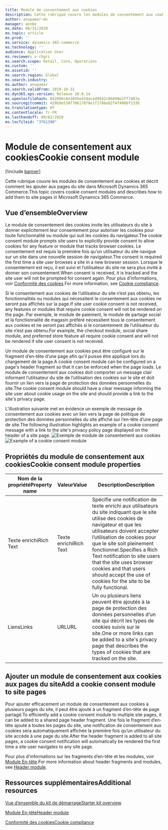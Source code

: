 ```yaml
---
title: Module de consentement aux cookies
description: Cette rubrique couvre les modules de consentement aux cookies et décrit comment les ajouter aux pages du site dans Microsoft Dynamics 365 Commerce.
author: anupamar-ms
manager: annbe
ms.date: 08/31/2020
ms.topic: article
ms.prod: ''
ms.service: dynamics-365-commerce
ms.technology: ''
audience: Application User
ms.reviewer: v-chgri
ms.search.scope: Retail, Core, Operations
ms.custom: ''
ms.assetid: ''
ms.search.region: Global
ms.search.industry: ''
ms.author: anupamar
ms.search.validFrom: 2019-10-31
ms.dyn365.ops.version: Release 10.0.14
ms.openlocfilehash: 842096c6e3045e434aced9642c86690e2ff7483a
ms.sourcegitcommit: 420b9e538f706178f8e1f2786e02f4f400bf2336
ms.translationtype: HT
ms.contentlocale: fr-FR
ms.lasthandoff: 09/02/2020
ms.locfileid: "3761390"
---
```

# <a name="cookie-consent-module"></a><span data-ttu-id="10482-103">Module de consentement aux cookies</span><span class="sxs-lookup"><span data-stu-id="10482-103">Cookie consent module</span></span>

[!include [banner](includes/banner.md)]

<span data-ttu-id="10482-104">Cette rubrique couvre les modules de consentement aux cookies et décrit comment les ajouter aux pages du site dans Microsoft Dynamics 365 Commerce.</span><span class="sxs-lookup"><span data-stu-id="10482-104">This topic covers cookie consent modules and describes how to add them to site pages in Microsoft Dynamics 365 Commerce.</span></span>

## <a name="overview"></a><span data-ttu-id="10482-105">Vue d’ensemble</span><span class="sxs-lookup"><span data-stu-id="10482-105">Overview</span></span>

<span data-ttu-id="10482-106">Le module de consentement des cookies invite les utilisateurs du site à donner explicitement leur consentement pour autoriser les cookies pour toute fonctionnalité ou module qui suit les cookies du navigateur.</span><span class="sxs-lookup"><span data-stu-id="10482-106">The cookie consent module prompts site users to explicitly provide consent to allow cookies for any feature or module that tracks browser cookies.</span></span> <span data-ttu-id="10482-107">Le consentement est requis la première fois qu’un utilisateur du site navigue sur un site dans une nouvelle session de navigateur.</span><span class="sxs-lookup"><span data-stu-id="10482-107">The consent is required the first time a site user browses a site in a new browser session.</span></span> <span data-ttu-id="10482-108">Lorsque le consentement est reçu, il est suivi et l’utilisateur du site ne sera plus invité à donner son consentement.</span><span class="sxs-lookup"><span data-stu-id="10482-108">When consent is received, it is tracked and the site user will not be prompted for consent again.</span></span> <span data-ttu-id="10482-109">Pour plus d’informations, voir [Conformité des cookies](cookie-compliance.md).</span><span class="sxs-lookup"><span data-stu-id="10482-109">For more information, see [Cookie compliance](cookie-compliance.md).</span></span>

<span data-ttu-id="10482-110">Si le consentement aux cookies de l’utilisateur du site n’est pas obtenu, les fonctionnalités ou modules qui nécessitent le consentement aux cookies ne seront pas affichés sur la page.</span><span class="sxs-lookup"><span data-stu-id="10482-110">If site user cookie consent is not received, any features or modules that require cookie consent will not be rendered on the page.</span></span> <span data-ttu-id="10482-111">Par exemple, le module de paiement, le module de partage social et la fonctionnalité de magasin préféré nécessitent tous le consentement aux cookies et ne seront pas affichés si le consentement de l’utilisateur du site n’est pas obtenu.</span><span class="sxs-lookup"><span data-stu-id="10482-111">For example, the checkout module, social share module, and preferred store feature all require cookie consent and will not be rendered if site user consent is not received.</span></span> 

<span data-ttu-id="10482-112">Un module de consentement aux cookies peut être configuré sur le fragment d’en-tête d’une page afin qu’il puisse être appliqué lors du chargement de la page.</span><span class="sxs-lookup"><span data-stu-id="10482-112">A cookie consent module can be configured on a page's header fragment so that it can be enforced when the page loads.</span></span> <span data-ttu-id="10482-113">Le module de consentement aux cookies doit comporter un message clair informant l’utilisateur du site de l’utilisation des cookies sur le site et doit fournir un lien vers la page de protection des données personnelles du site.</span><span class="sxs-lookup"><span data-stu-id="10482-113">The cookie consent module should have a clear message informing the site user about cookie usage on the site and should provide a link to the site's privacy page.</span></span>

<span data-ttu-id="10482-114">L’illustration suivante met en évidence un exemple de message de consentement aux cookies avec un lien vers la page de politique de protection des données personnelles du site affiché sur l’en-tête d’une page de site.</span><span class="sxs-lookup"><span data-stu-id="10482-114">The following illustration highlights an example of a cookie consent message with a link to the site's privacy policy page displayed on the header of a site page.</span></span>
<span data-ttu-id="10482-115">![Exemple de module de consentement aux cookies](./media/ecommerce-cookieconsent.png)</span><span class="sxs-lookup"><span data-stu-id="10482-115">![Example of a cookie consent module](./media/ecommerce-cookieconsent.png)</span></span>

## <a name="cookie-consent-module-properties"></a><span data-ttu-id="10482-116">Propriétés du module de consentement aux cookies</span><span class="sxs-lookup"><span data-stu-id="10482-116">Cookie consent module properties</span></span>

| <span data-ttu-id="10482-117">Nom de la propriété</span><span class="sxs-lookup"><span data-stu-id="10482-117">Property name</span></span>             | <span data-ttu-id="10482-118">Valeur</span><span class="sxs-lookup"><span data-stu-id="10482-118">Value</span></span>                 | <span data-ttu-id="10482-119">Description</span><span class="sxs-lookup"><span data-stu-id="10482-119">Description</span></span> |
|---------------------------|-----------------------|-------------|
| <span data-ttu-id="10482-120">Texte enrichi</span><span class="sxs-lookup"><span data-stu-id="10482-120">Rich Text</span></span>                  | <span data-ttu-id="10482-121">Texte enrichi</span><span class="sxs-lookup"><span data-stu-id="10482-121">Rich Text</span></span> | <span data-ttu-id="10482-122">Spécifie une notification de texte enrichi aux utilisateurs du site indiquant que le site utilise des cookies de navigateur et que les utilisateurs doivent accepter l’utilisation de cookies pour que le site soit pleinement fonctionnel.</span><span class="sxs-lookup"><span data-stu-id="10482-122">Specifies a Rich Text notification to site users that the site uses browser cookies and that users should accept the use of cookies for the site to be fully functional.</span></span> |
| <span data-ttu-id="10482-123">Liens</span><span class="sxs-lookup"><span data-stu-id="10482-123">Links</span></span> | <span data-ttu-id="10482-124">URL</span><span class="sxs-lookup"><span data-stu-id="10482-124">URL</span></span> | <span data-ttu-id="10482-125">Un ou plusieurs liens peuvent être ajoutés à la page de protection des données personnelles d’un site qui décrit les types de cookies suivis sur le site.</span><span class="sxs-lookup"><span data-stu-id="10482-125">One or more links can be added to a site's privacy page that describes the types of cookies that are tracked on the site.</span></span> |

## <a name="add-a-cookie-consent-module-to-site-pages"></a><span data-ttu-id="10482-126">Ajouter un module de consentement aux cookies aux pages du site</span><span class="sxs-lookup"><span data-stu-id="10482-126">Add a cookie consent module to site pages</span></span>

<span data-ttu-id="10482-127">Pour ajouter efficacement un module de consentement aux cookies à plusieurs pages du site, il peut être ajouté à un fragment d’en-tête de page partagé.</span><span class="sxs-lookup"><span data-stu-id="10482-127">To efficiently add a cookie consent module to multiple site pages, it can be added to a shared page header fragment.</span></span> <span data-ttu-id="10482-128">Une fois le fragment d’en-tête ajouté à toutes les pages du site, une notification de consentement aux cookies sera automatiquement affichée la première fois qu’un utilisateur du site accède à une page du site.</span><span class="sxs-lookup"><span data-stu-id="10482-128">After the header fragment is added to all site pages, a cookie consent notification will automatically be rendered the first time a site user navigates to any site page.</span></span>

<span data-ttu-id="10482-129">Pour plus d’informations sur les fragments d’en-tête et les modules, voir [Module En-tête](author-header-module.md).</span><span class="sxs-lookup"><span data-stu-id="10482-129">For more information about header fragments and modules, see [Header module](author-header-module.md).</span></span>

## <a name="additional-resources"></a><span data-ttu-id="10482-130">Ressources supplémentaires</span><span class="sxs-lookup"><span data-stu-id="10482-130">Additional resources</span></span>

[<span data-ttu-id="10482-131">Vue d’ensemble du kit de démarrage</span><span class="sxs-lookup"><span data-stu-id="10482-131">Starter kit overview</span></span>](starter-kit-overview.md)

[<span data-ttu-id="10482-132">Module En-tête</span><span class="sxs-lookup"><span data-stu-id="10482-132">Header module</span></span>](author-header-module.md) 

[<span data-ttu-id="10482-133">Conformité des cookies</span><span class="sxs-lookup"><span data-stu-id="10482-133">Cookie compliance</span></span>](cookie-compliance.md)
